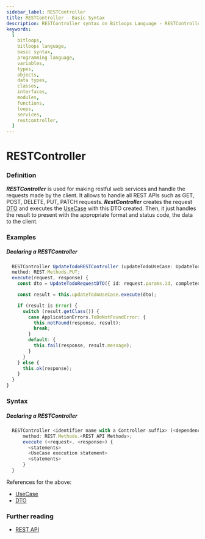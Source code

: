 ```yaml
---
sidebar_label: RESTController
title: RESTController - Basic Syntax
description: RESTController syntax on Bitloops Language - RESTController is used to make restful web services and handle requests made by clients. More specifically, it can handle REST APIs such as GET, POST, DELETE, PUT and PATCH.
keywords:
  [
    bitloops,
    bitloops language,
    basic syntax,
    programming language,
    variables,
    types,
    objects,
    data types,
    classes,
    interfaces,
    modules,
    functions,
    loops,
    services,
    restcontroller,
  ]
---
```


# RESTController

### Definition

**_RESTController_** is used for making restful web services and handle the requests made by the client. It allows to handle all REST APIs such as GET, POST, DELETE, PUT, PATCH requests.
**_RestController_** creates the request [DTO](./dto.md) and executes the [UseCase](./usecase.md) with this DTO created. Then, it just handles the result to present with the appropriate format and status code, the data to the client.

### Examples

##### Declaring a RESTController

```typescript
  RESTController UpdateTodoRESTController (updateTodoUseCase: UpdateTodoUseCase) {
  method: REST.Methods.PUT;
  execute(request, response) {
    const dto = UpdateTodoRequestDTO({ id: request.params.id, completed: request.body.completed, title: request.body.title  });

    const result = this.updateTodoUseCase.execute(dto);

    if (result is Error) {
      switch (result.getClass()) {
        case ApplicationErrors.ToDoNotFoundError: {
          this.notFound(response, result);
          break;
        }
        default: {
          this.fail(response, result.message);
        }
      }
    } else {
      this.ok(response);
    }
  }
}
```

### Syntax

##### Declaring a RESTController

```typescript
  RESTController <identifier name with a Controller suffix> (<dependencies>) {
      method: REST.Methods.<REST API Methods>;
      execute (<request>, <response>) {
        <statements>
        <UseCase execution statement>
        <statements>
      }
  }
```

References for the above:

- [UseCase](./usecase.md)
- [DTO](./dto.md)

### Further reading

- [REST API](https://www.redhat.com/en/topics/api/what-is-a-rest-api)
